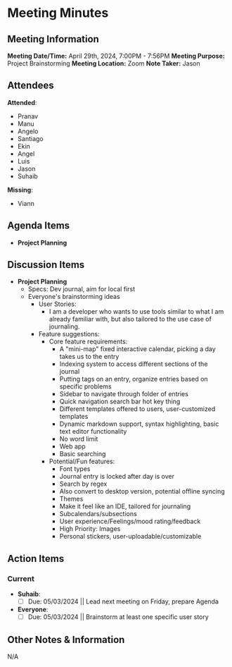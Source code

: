 # Meeting Minutes

## Meeting Information

**Meeting Date/Time:** April 29th, 2024, 7:00PM - 7:56PM
**Meeting Purpose:** Project Brainstorming
**Meeting Location:** Zoom 
**Note Taker:** Jason

## Attendees

**Attended**:

- Pranav
- Manu
- Angelo
- Santiago
- Ekin
- Angel
- Luis
- Jason
- Suhaib

**Missing**:

- Viann

## Agenda Items

- **Project Planning**

## Discussion Items

- **Project Planning**
  - Specs: Dev journal, aim for local first
  - Everyone's brainstorming ideas
    - User Stories:
      - I am a developer who wants to use tools similar to what I am already familiar with, but also tailored to the use case of journaling.
    - Feature suggestions:
      - Core feature requirements:
        - A "mini-map" fixed interactive calendar, picking a day takes us to the entry
        - Indexing system to access different sections of the journal
        - Putting tags on an entry, organize entries based on specific problems
        - Sidebar to navigate through folder of entries
        - Quick navigation search bar hot key thing
        - Different templates offered to users, user-customized templates
        - Dynamic markdown support, syntax highlighting, basic text editor functionality
        - No word limit
        - Web app
        - Basic searching
      - Potential/Fun features:
        - Font types
        - Journal entry is locked after day is over
        - Search by regex
        - Also convert to desktop version, potential offline syncing
        - Themes
        - Make it feel like an IDE, tailored for journaling
        - Subcalendars/subsections
        - User experience/Feelings/mood rating/feedback
        - High Priority: Images
        - Personal stickers, user-uploadable/customizable

## Action Items

### Current

- **Suhaib**:
  - [ ] Due: 05/03/2024 || Lead next meeting on Friday, prepare Agenda
- **Everyone**:
  - [ ] Due: 05/03/2024 || Brainstorm at least one specific user story

## Other Notes & Information

N/A
